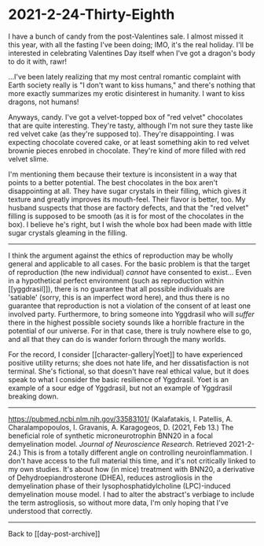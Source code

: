 # 2021-2-24-Thirty-Eighth

I have a bunch of candy from the post-Valentines sale.  I almost missed it this year, with all the fasting I've been doing; IMO, it's the real holiday.  I'll be interested in celebrating Valentines Day itself when I've got a dragon's body to do it with, rawr!

...I've been lately realizing that my most central romantic complaint with Earth society really is "I don't want to kiss humans," and there's nothing that more exactly summarizes my erotic disinterest in humanity.  I want to kiss dragons, not humans!

Anyways, candy.  I've got a velvet-topped box of "red velvet" chocolates that are quite interesting.  They're tasty, although I'm not sure they taste like red velvet cake (as they're supposed to).  They're disappointing.  I was expecting chocolate covered cake, or at least something akin to red velvet brownie pieces enrobed in chocolate.  They're kind of more filled with red velvet slime.

I'm mentioning them because their texture is inconsistent in a way that points to a better potential.  The best chocolates in the box aren't disappointing at all.  They have sugar crystals in their filling, which gives it texture and greatly improves its mouth-feel.  Their flavor is better, too.  My husband suspects that those are factory defects, and that the "red velvet" filling is supposed to be smooth (as it is for most of the chocolates in the box).  I believe he's right, but I wish the whole box had been made with little sugar crystals gleaming in the filling.

---
I think the argument against the ethics of reproduction may be wholly general and applicable to all cases.  For the basic problem is that the target of reproduction (the new individual) *cannot* have consented to exist...  Even in a hypothetical perfect environment (such as reproduction within [[yggdrasil]]), there is no guarantee that all possible individuals are 'satiable' (sorry, this is an imperfect word here), and thus there is no guarantee that reproduction is not a violation of the consent of at least one involved party.  Furthermore, to bring someone into Yggdrasil who will *suffer* there in the highest possible society sounds like a horrible fracture in the potential of our universe.  For in that case, there is truly nowhere else to go, and all that they can do is wander forlorn through the many worlds.

For the record, I consider [[character-gallery|Yoet]] to have experienced positive utility returns; she does not hate life, and her dissatisfaction is not terminal.  She's fictional, so that doesn't have real ethical value, but it does speak to what I consider the basic resilience of Yggdrasil.  Yoet is an example of a sour edge of Yggdrasil, but not an example of Yggdrasil breaking down.

---
https://pubmed.ncbi.nlm.nih.gov/33583101/ (Kalafatakis, I.  Patellis, A.  Charalampopoulos, I.  Gravanis, A.  Karagogeos, D.  (2021, Feb 13.)  The beneficial role of synthetic microneurotrophin BNN20 in a focal demyelination model.  *Journal of Neuroscience Research*.  Retrieved 2021-2-24.)
This is from a totally different angle on controlling neuroinflammation.  I don't have access to the full material this time, and it's not critically linked to my own studies.  It's about how (in mice) treatment with BNN20, a derivative of Dehydroepiandrosterone (DHEA), reduces astrogliosis in the demyelination phase of their lysophosphatidylcholine (LPC)-induced demyelination mouse model.  I had to alter the abstract's verbiage to include the term astrogliosis, so without more data, I'm only hoping that I've understood that correctly.

---
Back to [[day-post-archive]]

[//begin]: # "Autogenerated link references for markdown compatibility"
[character-gallery.md|Yoet]: character-gallery.md "character-gallery"
[//end]: # "Autogenerated link references"
